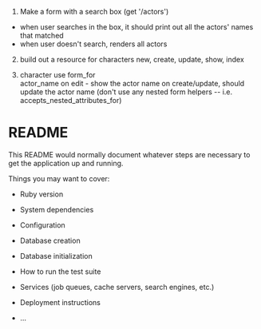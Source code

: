 1. Make a form with a search box (get '/actors')
- when user searches in the box, it should print out all the actors' names that matched
- when user doesn't search, renders all actors

2. build out a resource for characters
 new, create, update, show, index

3. character
 use form_for  
  actor_name
  on edit - show the actor name
  on create/update, should update the actor name (don't use any nested form helpers -- i.e. accepts_nested_attributes_for)


# README

This README would normally document whatever steps are necessary to get the
application up and running.

Things you may want to cover:

* Ruby version

* System dependencies

* Configuration

* Database creation

* Database initialization

* How to run the test suite

* Services (job queues, cache servers, search engines, etc.)

* Deployment instructions

* ...
